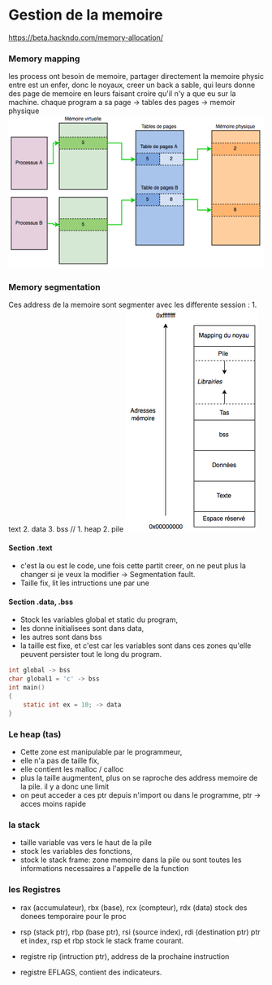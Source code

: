 
# Gestion de la memoire
https://beta.hackndo.com/memory-allocation/

### Memory mapping 
les process ont besoin de memoire, partager directement la memoire physic entre
    est un enfer, donc le noyaux, creer un back a sable, qui leurs donne des page de memoire
    en leurs faisant croire qu'il n'y a que eu sur la machine.
    chaque program a sa page -> tables des pages -> memoir physique
    ![memory_mapping](note_resources/memory_mapping.png)
    
### Memory segmentation
Ces address de la memoire sont segmenter avec les differente session :
    1. text
    2. data
    3. bss
    //
    1. heap
    2. pile
    ![memory_segmentation](note_resources/memory_segmentation.png)
    
#### Section .text
* c'est la ou est le code, une fois cette partit creer, on ne peut plus la changer
  si je veux la modifier -> Segmentation fault.
* Taille fix, lit les intructions une par une

#### Section .data, .bss
* Stock les variables global et static du program,
* les donne initialisees sont dans data,
* les autres sont dans bss
* la taille est fixe, et c'est car les variables sont dans ces zones
  qu'elle peuvent persister tout le long du program.

```c
int global -> bss
char global1 = 'c' -> bss
int main() 
{
    static int ex = 10; -> data
}
```
    
### Le heap (tas)
* Cette zone est manipulable par le programmeur,
* elle n'a pas de taille fix,
* elle contient les malloc / calloc 
* plus la taille augmentent, 
  plus on se raproche des address memoire de la pile.
  il y a donc une limit
* on peut acceder a ces ptr depuis n'import ou dans le programme,
  ptr -> acces moins rapide
 
### la stack
* taille variable vas vers le haut de la pile
* stock les variables des fonctions,
* stock le stack frame: zone memoire dans la pile ou sont toutes les 
  informations necessaires a l'appelle de la function


### les Registres
* rax (accumulateur), rbx (base), rcx (compteur), rdx (data)
  stock des donees temporaire pour le proc
  
* rsp (stack ptr), rbp (base ptr), rsi (source index), rdi (destination ptr)
  ptr et index, rsp et rbp stock le stack frame courant.

* registre rip (intruction ptr), address de la prochaine instruction

* registre EFLAGS, contient des indicateurs.
